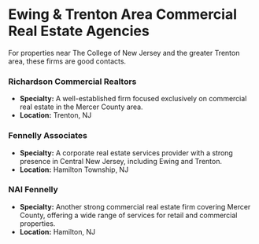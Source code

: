 # Ewing & Trenton Area Commercial Real Estate Agencies

For properties near The College of New Jersey and the greater Trenton area, these firms are good contacts.

### Richardson Commercial Realtors
*   **Specialty:** A well-established firm focused exclusively on commercial real estate in the Mercer County area.
*   **Location:** Trenton, NJ

### Fennelly Associates
*   **Specialty:** A corporate real estate services provider with a strong presence in Central New Jersey, including Ewing and Trenton.
*   **Location:** Hamilton Township, NJ

### NAI Fennelly
*   **Specialty:** Another strong commercial real estate firm covering Mercer County, offering a wide range of services for retail and commercial properties.
*   **Location:** Hamilton, NJ
